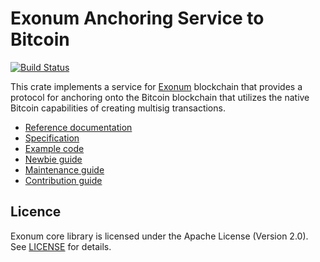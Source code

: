 # Exonum Anchoring Service to Bitcoin

[![Build Status][travis:image]][travis:url]

This crate implements a service for [Exonum] blockchain that provides
a protocol for anchoring onto the Bitcoin blockchain that utilizes the
native Bitcoin capabilities of creating multisig transactions.

* [Reference documentation][anchoring:reference]
* [Specification][anchoring:specification]
* [Example code](examples/btc_anchoring.rs)
* [Newbie guide](guides/newbie.md)
* [Maintenance guide](guides/maintenance.md)
* [Contribution guide][exonum:contribution]

## Licence

Exonum core library is licensed under the Apache License (Version 2.0).
See [LICENSE](LICENSE) for details.

[anchoring:reference]: https://docs.rs/exonum-btc-anchoring
[anchoring:specification]: https://exonum.com/doc/version/latest/advanced/bitcoin-anchoring/
[exonum:contribution]: https://exonum.com/doc/contributing/
[exonum:install]: https://exonum.com/doc/get-started/install/
[Exonum]: https://github.com/exonum/exonum
[travis:image]: https://travis-ci.org/exonum/exonum-btc-anchoring.svg?branch=master
[travis:url]: https://travis-ci.org/exonum/exonum-btc-anchoring
